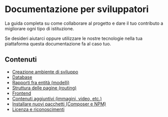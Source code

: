# Documentazione per sviluppatori

La guida completa su come collaborare al progetto e dare il tuo contributo a migliorare ogni tipo di istituzione.

Se desideri aiutarci oppure utilizzare le nostre tecnologie nella tua piattaforma questa documentazione fa al caso tuo.

## Contenuti
- [Creazione ambiente di sviluppo](startup.md)
- [Database](database.md)
- [Rapporti fra entità (modelli)](#)
- [Struttura delle pagine (routing)](#)
- [Frontend](#)
- [Contenuti aggiuntivi (immagini, video, etc.)](#)
- [Installare nuovi pacchetti (Composer e NPM)](#)
- [Licenza e riconoscimenti](#)